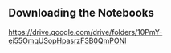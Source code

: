 ## Downloading the Notebooks

https://drive.google.com/drive/folders/10PmY-ei55OmqUSopHpasrzF3B0QmPONl

